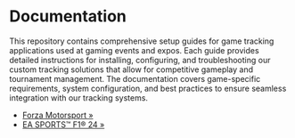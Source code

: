 # Documentation

This repository contains comprehensive setup guides for game tracking applications used at gaming events and expos. Each guide provides detailed instructions for installing, configuring, and troubleshooting our custom tracking solutions that allow for competitive gameplay and tournament management. The documentation covers game-specific requirements, system configuration, and best practices to ensure seamless integration with our tracking systems.

- [Forza Motorsport »](https://github.com/iplaydk/docs-trackers/tree/main/forza-motorsport)
- [EA SPORTS™ F1® 24 »](https://github.com/iplaydk/docs-trackers/tree/main/f1-24)
